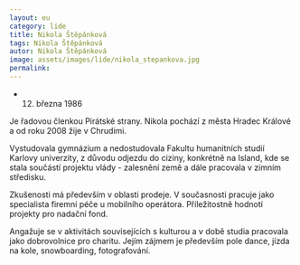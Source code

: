 ```yaml
---
layout: eu
category: lide
title: Nikola Štěpánková
tags: Nikola Štěpánková
autor: Nikola Štěpánková
image: assets/images/lide/nikola_stepankova.jpg
permalink: 
---
```

* 12. března 1986 

Je řadovou členkou Pirátské strany. Nikola pochází z města Hradec Králové a od roku 2008 žije v Chrudimi.

Vystudovala gymnázium a nedostudovala Fakultu humanitních studií Karlovy univerzity, z důvodu odjezdu do ciziny, konkrétně na Island, kde se stala součástí projektu vlády - zalesnění země a dále pracovala v zimním středisku.

Zkušenosti má především v oblasti prodeje. V současnosti pracuje jako specialista firemní péče u mobilního operátora. Příležitostně hodnotí projekty pro nadační fond.

Angažuje se v aktivitách souvisejících s kulturou a v době studia pracovala jako dobrovolnice pro charitu. Jejím zájmem je především pole dance, jízda na kole, snowboarding, fotografování. 
